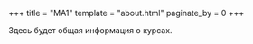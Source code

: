 +++
title = "MA1"
template = "about.html"
paginate_by = 0
+++

Здесь будет общая информация о курсах.